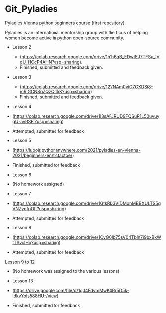 # Git_Pyladies

Pyladies Vienna python beginners course (first repository).

Pyladies is an international mentorship group with the ficus of helping women become active in python open-source community.

* Lesson 2

  * (https://colab.research.google.com/drive/1h1h6qB_EDwtEJ7TFSu_lVqU-HCcP4AHN?usp=sharing).
   * Finished, submitted and feedback given.
   
* Lesson 3 

  * (https://colab.research.google.com/drive/12VNAm0viO7CXDSi8-mRiGCNSpZQzQd5K?usp=sharing)
  * Finished, submitted and feedback given.

* Lesson 4

 * (https://colab.research.google.com/drive/1I3sAFJRUD9FQSuR1L50uvuygU-avRSFl?usp=sharing)
 * Attempted, submitted for feedback

* Lesson 5

 * (https://lubojr.pythonanywhere.com/2021/pyladies-en-vienna-2021/beginners-en/tictactoe/)
 * Finished, submitted for feedback

* Lesson 6

 * (No homework assigned)

* Lesson 7

 * (https://colab.research.google.com/drive/1GtkRD3VIDMonMBBXULTS5gVNZyofpOIt?usp=sharing)
 * Attempted, submitted for feedback

* Lesson 8

 * (https://colab.research.google.com/drive/1CvGGlb75sV04Tbln7i9bxBxWtTSvcIHq?usp=sharing)
 * Attempted, submitted for feedback

Lesson 9 to 12
 * (No homework was assigned to the various lessons)

* Lesson 13

 * (https://drive.google.com/file/d/1gJ4FdvmMwKSRr5D5k-idkvYoIs588HU-/view)
 * Finished, submitted for feedback







